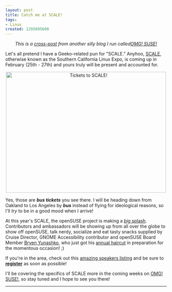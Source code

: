 ```yaml
--- 
layout: post
title: Catch me at SCALE!
tags: 
- Linux
created: 1295895600
---
```

<center><em>This is a <a href="http://omgsuse.com/content/catch-me-scale">cross-post</a> from another silly blog I run called<a href="http://www.omgsuse.com">OMG! SUSE!</a></em></center>

Let's all pretend I have a Geeko-related pun for "SCALE." Anyhoo, [SCALE](http://www.socallinuxexpo.org/scale9x/), otherwise known as the Southern California Linux Expo, is coming up in February (25th - 27th) and yours truly will be present and accounted for.

<center><a href="http://www.flickr.com/photos/agentdero/5380855797/" title="Tickets to SCALE! by agentdero, on Flickr"><img src="http://farm6.static.flickr.com/5043/5380855797_1cb16be43c.jpg" width="500" height="376" alt="Tickets to SCALE!" /></a></center>

Yes, those are ***bus tickets*** you see there. I will be heading down from Oakland to Los Angeles by ***bus*** instead of flying for ideological reasons, so I'll *try* to be in a good mood when I arrive!

At this year's SCALE, the openSUSE project is making a [*big* splash](http://www.socallinuxexpo.org/scale9x/exhibitors/opensuse). Contributors and ambassadors will be showing up from all over the globe to show off openSUSE, talk nerdy, socialize and eat tasty snacks supplied by Cruise Director, GNOME Accessibility contributor and openSUSE Board Member [Bryen Yunashko](http://twitter.com/BryenY), who just got his [annual haircut](http://twitter.com/omgsuse/status/26004394378010624) in preparation for the momentous occasion! ;)
<!--break-->
If you're in the area, check out this [amazing speakers listing](http://www.socallinuxexpo.org/scale9x/speakers) and be sure to **[register](https://www.socallinuxexpo.org/reg7/)** as soon as possible!


I'll be covering the specifics of SCALE more in the coming weeks on [OMG! SUSE!](http://www.omgsuse.com), so stay tuned and I hope to see you there!

----
